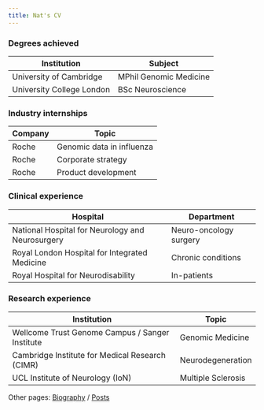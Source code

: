 ```yaml
---
title: Nat's CV
---
```


### Degrees achieved 

<!--- To create a table the format is:
Header | Header
--- | --- (atleast 3 dashes needed to seperate columns)
Content row 1 | Content row 1
Content row 2 | Content row 2 etc...
-->

Institution | Subject  
--- | ---
University of Cambridge | MPhil Genomic Medicine
University College London | BSc Neuroscience 

### Industry internships 

Company | Topic   
--- | --- 
Roche | Genomic data in influenza 
Roche | Corporate strategy
Roche | Product development

### Clinical experience

Hospital | Department 
--- | ---
National Hospital for Neurology and Neurosurgery | Neuro-oncology surgery
Royal London Hospital for Integrated Medicine | Chronic conditions
Royal Hospital for Neurodisability | In-patients 

### Research experience

Institution | Topic   
--- | --- 
Wellcome Trust Genome Campus / Sanger Institute | Genomic Medicine 
Cambridge Institute for Medical Research (CIMR) | Neurodegeneration 
UCL Institute of Neurology (IoN) | Multiple Sclerosis


Other pages: [Biography](https://natsblog.github.io) / [Posts](https://natsblog.github.io/library)
